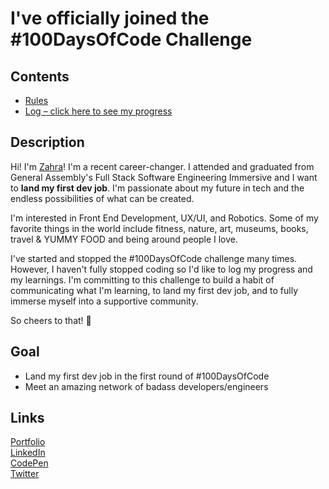 # I've officially joined the #100DaysOfCode Challenge

## Contents
* [Rules](rules.md)
* [Log – click here to see my progress](log.md)

## Description

Hi! I'm [Zahra](https://zahrakhadijha.com/)! I'm a recent career-changer. I attended and graduated from General Assembly's Full Stack Software Engineering Immersive and I want to **land my first dev job**. I'm passionate about my future in tech and the endless possibilities of what can be created. 

I'm interested in Front End Development, UX/UI, and Robotics. Some of my favorite things in the world include fitness, nature, art, museums, books, travel & YUMMY FOOD and being around people I love.

I've started and stopped the #100DaysOfCode challenge many times. However, I haven't fully stopped coding so I'd like to log my progress and my learnings. I'm committing to this challenge to build a habit of communicating what I'm learning, to land my first dev job, and to fully immerse myself into a supportive community. 


So cheers to that! :clinking_glasses:

## Goal

* Land my first dev job in the first round of #100DaysOfCode
* Meet an amazing network of badass developers/engineers

## Links

[Portfolio](https://zahrakhadijha.com/)<br>
[LinkedIn](https://www.linkedin.com/in/zahra-khan-01/) <br>
[CodePen](https://codepen.io/zahrakhadijha)<br>
[Twitter](https://twitter.com/zahrakhadijha)







